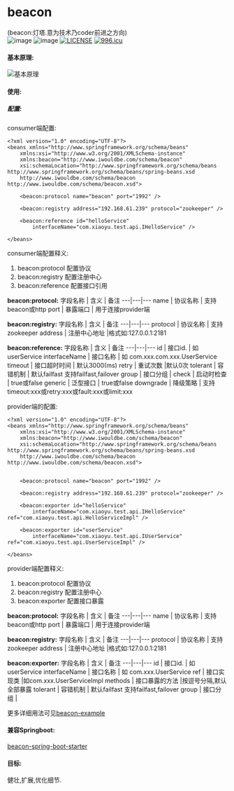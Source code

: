 # beacon
(beacon:灯塔.意为技术乃coder前进之方向)  
![image](https://img.shields.io/github/stars/dressrosa/beacon.svg?style=social)
![image](https://img.shields.io/github/followers/dressrosa.svg?label=Follow)
[![LICENSE](https://img.shields.io/badge/license-NPL%20(The%20996%20Prohibited%20License)-blue.svg)](https://github.com/996icu/996.ICU/blob/master/LICENSE)
[![996.icu](https://img.shields.io/badge/link-996.icu-red.svg)](https://996.icu)
#### 基本原理:  
![基本原理](https://dressrosa.github.io/resources/beacon-principle.jpg)
#### 使用:
##### 配置:
consumer端配置:

```
<?xml version="1.0" encoding="UTF-8"?>
<beans xmlns="http://www.springframework.org/schema/beans"
    xmlns:xsi="http://www.w3.org/2001/XMLSchema-instance"
    xmlns:beacon="http://www.iwouldbe.com/schema/beacon"
    xsi:schemaLocation="http://www.springframework.org/schema/beans http://www.springframework.org/schema/beans/spring-beans.xsd
    http://www.iwouldbe.com/schema/beacon http://www.iwouldbe.com/schema/beacon.xsd">

    <beacon:protocol name="beacon" port="1992" />
    
    <beacon:registry address="192.168.61.239" protocol="zookeeper" />

    <beacon:reference id="helloService"
        interfaceName="com.xiaoyu.test.api.IHelloService" />

</beans>
```
consumer端配置释义: 
1. beacon:protocol 配置协议
2. beacon:registry 配置注册中心
3. beacon:reference 配置接口引用

**beacon:protocol:**
字段名称 | 含义 | 备注
---|---|---
name | 协议名称 | 支持beacon或http
port | 暴露端口 | 用于连接provider端

**beacon:registry:**
字段名称 | 含义 | 备注
---|---|---
protocol | 协议名称 | 支持zookeeper
address | 注册中心地址 |格式如:127.0.0.1:2181 

**beacon:reference:**
字段名称 | 含义 | 备注
---|---|---
id | 接口id. | 如userService
interfaceName | 接口名称 | 如 com.xxx.com.xxx.UserService
timeout | 接口超时时间 | 默认3000(ms)
retry | 重试次数 |默认0次
tolerant | 容错机制 | 默认failfast 支持failfast,failover
group | 接口分组 | 
check | 启动时检查 | true或false
generic | 泛型接口 | true或false
downgrade | 降级策略 | 支持timeout:xxx或retry:xxx或fault:xxx或limit:xxx

provider端的配置:

```
<?xml version="1.0" encoding="UTF-8"?>
<beans xmlns="http://www.springframework.org/schema/beans"
    xmlns:xsi="http://www.w3.org/2001/XMLSchema-instance"
    xmlns:beacon="http://www.iwouldbe.com/schema/beacon"
    xsi:schemaLocation="http://www.springframework.org/schema/beans http://www.springframework.org/schema/beans/spring-beans.xsd
    http://www.iwouldbe.com/schema/beacon http://www.iwouldbe.com/schema/beacon.xsd">


    <beacon:protocol name="beacon" port="1992" />

    <beacon:registry address="192.168.61.239" protocol="zookeeper" />

    <beacon:exporter id="helloService"
        interfaceName="com.xiaoyu.test.api.IHelloService" ref="com.xiaoyu.test.api.HelloServiceImpl" />

    <beacon:exporter id="userService"
        interfaceName="com.xiaoyu.test.api.IUserService" ref="com.xiaoyu.test.api.UserServiceImpl" />

</beans>
```
provider端配置释义: 
1. beacon:protocol 配置协议
2. beacon:registry 配置注册中心
3. beacon:exporter 配置接口暴露

**beacon:protocol:**
字段名称 | 含义 | 备注
---|---|---
name | 协议名称 | 支持beacon或http
port | 暴露端口 | 用于连接provider端

**beacon:registry:**
字段名称 | 含义 | 备注
---|---|---
protocol | 协议名称 | 支持zookeeper
address | 注册中心地址 |格式如:127.0.0.1:2181 

**beacon:exporter:**
字段名称 | 含义 | 备注
---|---|---
id | 接口id. | 如userService
interfaceName | 接口名称 | 如 com.xxx.UserService
ref | 接口实现类 |如com.xxx.UserServiceImpl
methods | 接口暴露的方法 |按逗号分隔,默认全部暴露
tolerant | 容错机制 | 默认failfast 支持failfast,failover
group | 接口分组 | 

更多详细用法可见[beacon-example](https://github.com/dressrosa/beacon/tree/master/beacon-example)
#### 兼容Springboot:
[beacon-spring-boot-starter](https://github.com/dressrosa/beacon-spring-boot-starter)
#### 目标:
健壮,扩展,优化细节.